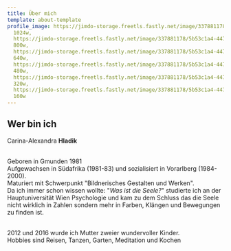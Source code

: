 ```yaml
---
title: Über mich
template: about-template
profile_image: https://jimdo-storage.freetls.fastly.net/image/337881178/5b53c1a4-4473-42d3-ba31-54a2a0b0d482.jpg?format=pjpg&quality=80,90&auto=webp&disable=upscale&width=1024&height=1024
  1024w,
  https://jimdo-storage.freetls.fastly.net/image/337881178/5b53c1a4-4473-42d3-ba31-54a2a0b0d482.jpg?format=pjpg&quality=80,90&auto=webp&disable=upscale&width=800&height=800
  800w,
  https://jimdo-storage.freetls.fastly.net/image/337881178/5b53c1a4-4473-42d3-ba31-54a2a0b0d482.jpg?format=pjpg&quality=80,90&auto=webp&disable=upscale&width=640&height=640
  640w,
  https://jimdo-storage.freetls.fastly.net/image/337881178/5b53c1a4-4473-42d3-ba31-54a2a0b0d482.jpg?format=pjpg&quality=80,90&auto=webp&disable=upscale&width=480&height=480
  480w,
  https://jimdo-storage.freetls.fastly.net/image/337881178/5b53c1a4-4473-42d3-ba31-54a2a0b0d482.jpg?format=pjpg&quality=80,90&auto=webp&disable=upscale&width=320&height=320
  320w,
  https://jimdo-storage.freetls.fastly.net/image/337881178/5b53c1a4-4473-42d3-ba31-54a2a0b0d482.jpg?format=pjpg&quality=80,90&auto=webp&disable=upscale&width=160&height=160
  160w
---
```

## Wer bin ich

Carina-Alexandra **Hladik**

\
Geboren in Gmunden 1981\
Aufgewachsen in Südafrika (1981-83) und sozialisiert in Vorarlberg (1984-2000).\
Maturiert mit Schwerpunkt "Bildnerisches Gestalten und Werken".\
Da ich immer schon wissen wollte: "*Was ist die Seele?*" studierte ich an der Hauptuniversität Wien Psychologie und kam zu dem Schluss das die Seele nicht wirklich in Zahlen sondern mehr in Farben, Klängen und Bewegungen  zu finden ist. 

\
2012 und 2016 wurde ich Mutter zweier wundervoller Kinder. \
Hobbies sind Reisen, Tanzen, Garten, Meditation und Kochen